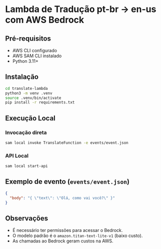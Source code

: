 # Lambda de Tradução pt-br → en-us com AWS Bedrock

## Pré-requisitos
- AWS CLI configurado
- AWS SAM CLI instalado
- Python 3.11+

## Instalação
```bash
cd translate-lambda
python3 -m venv .venv
source .venv/bin/activate
pip install -r requirements.txt
```

## Execução Local
### Invocação direta
```bash
sam local invoke TranslateFunction -e events/event.json
```

### API Local
```bash
sam local start-api
```

## Exemplo de evento (`events/event.json`)
```json
{
  "body": "{ \"text\": \"Olá, como vai você?\" }"
}
```

## Observações
- É necessário ter permissões para acessar o Bedrock.
- O modelo padrão é o `amazon.titan-text-lite-v1` (baixo custo).
- As chamadas ao Bedrock geram custos na AWS.
